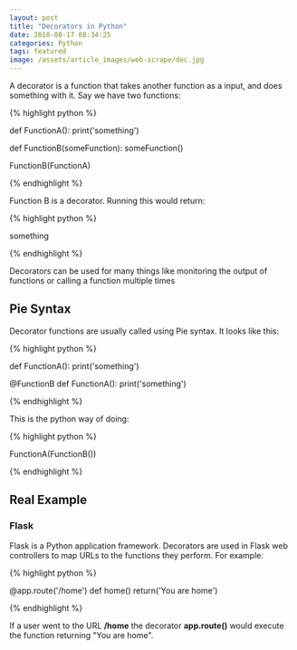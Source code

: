 ```yaml
---
layout: post
title: "Decorators in Python"
date: 2018-08-17 08:34:25
categories: Python
tags: featured
image: /assets/article_images/web-scrape/dec.jpg
---
```


A decorator is a function that takes another function as a input, and does something with it. Say we have two functions:

{% highlight python %}

def FunctionA():
print('something')

def FunctionB(someFunction):
someFunction()

FunctionB(FunctionA)

{% endhighlight %}

Function B is a decorator. Running this would return:

{% highlight python %}

something

{% endhighlight %}

Decorators can be used for many things like monitoring the output of functions or calling a function multiple times

## Pie Syntax

Decorator functions are usually called using Pie syntax. It looks like this:

{% highlight python %}

def FunctionA():
print('something')

@FunctionB
def FunctionA():
print('something')

{% endhighlight %}

This is the python way of doing:

{% highlight python %}

FunctionA(FunctionB())

{% endhighlight %}

## Real Example

### Flask

Flask is a Python application framework. Decorators are used in Flask web controllers to map URLs to the functions they perform. For example:

{% highlight python %}

@app.route('/home')
def home()
return('You are home')

{% endhighlight %}

If a user went to the URL **/home** the decorator **app.route()** would execute the function returning "You are home".
